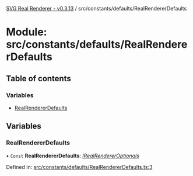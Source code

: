 [SVG Real Renderer - v0.3.13](../docs.md) / src/constants/defaults/RealRendererDefaults

# Module: src/constants/defaults/RealRendererDefaults

## Table of contents

### Variables

- [RealRendererDefaults](src_constants_defaults_realrendererdefaults.md#realrendererdefaults)

## Variables

### RealRendererDefaults

• `Const` **RealRendererDefaults**: [*IRealRendererOptionals*](../interfaces/src_types_realrenderertypes.irealrendereroptionals.md)

Defined in: [src/constants/defaults/RealRendererDefaults.ts:3](https://github.com/HarshKhandeparkar/svg-real-renderer/blob/4e6a73e/src/constants/defaults/RealRendererDefaults.ts#L3)
